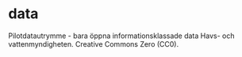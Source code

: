 # data
Pilotdatautrymme - bara öppna informationsklassade data
Havs- och vattenmyndigheten. Creative Commons Zero (CC0).
